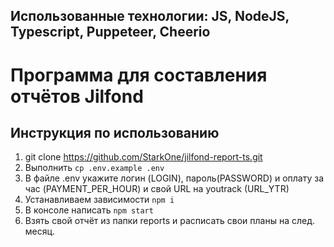 ## Использованные технологии: JS, NodeJS, Typescript, Puppeteer, Cheerio

# Программа для составления отчётов Jilfond

## Инструкция по использованию

1.  git clone https://github.com/StarkOne/jilfond-report-ts.git
2.  Выполнить `cp .env.example .env`
3.  В файле .env укажите логин (LOGIN), пароль(PASSWORD) и оплату за час (PAYMENT_PER_HOUR) и свой URL на youtrack (URL_YTR)
4.  Устанавливаем зависимости `npm i`
5.  В консоле написать `npm start`
6.  Взять свой отчёт из папки reports и расписать свои планы на след. месяц.

